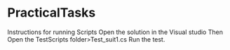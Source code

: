 # PracticalTasks
Instructions for running Scripts
Open the solution in the Visual studio
Then Open the TestScripts folder>Test_suit1.cs
Run the test.
